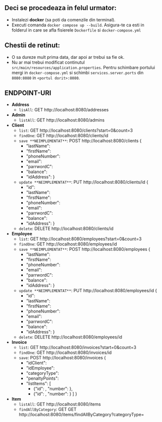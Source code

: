 ## Deci se procedeaza in felul urmator:

- Instalezi **docker** (sa poti da comenzile din terminal).
- Executi comanda `docker compose up --build`. Asigura-te ca esti in folderul in care se afla fisierele `Dockerfile`
  si `docker-compose.yml`

## Chestii de retinut:

- O sa dureze mult prima data, dar apoi ar trebui sa fie ok.
- Nu ar mai trebui modificat continutul `src/main/resources/application.properties`. Pentru schimbare portului mergi
  in `docker-compose.yml` si schimbi `services.server.ports` din `8080:8080` in `<portul dorit>:8080`.

## ENDPOINT-URI

- **Address**
    - `lisAll`: GET http://localhost:8080/addresses
- **Admin**
    - `listAll`: GET http://localhost:8080/admins
- **Client**
    - `list`: GET http://localhost:8080/clients?start=0&count=3
    - `findOne`: GET http://localhost:8080/clients/id
    - `save **NEIMPLEMENTAT**`: POST http://localhost:8080/clients {
        - "lastName":
        - "firstName":
        - "phoneNumber":
        - "email":
        - "parrwordC":
        - "balance":
        - "idAddress": }
    - `update **NEIMPLEMENTAT**`: PUT http://localhost:8080/clients/id {
        - "id":
        - "lastName":
        - "firstName":
        - "phoneNumber":
        - "email":
        - "parrwordC":
        - "balance":
        - "idAddress": }
    - `delete`: DELETE http://localhost:8080/clients/id
- **Employee**
    - `list`: GET http://localhost:8080/employees?start=0&count=3
    - `findOne`: GET http://localhost:8080/employees/id
    - `save **NEIMPLEMENTAT**`: POST http://localhost:8080/employees {
        - "lastName":
        - "firstName":
        - "phoneNumber":
        - "email":
        - "parrwordC":
        - "balance":
        - "idAddress": }
    - `update **NEIMPLEMENTAT**`: PUT http://localhost:8080/employees/id {
        - "id":
        - "lastName":
        - "firstName":
        - "phoneNumber":
        - "email":
        - "parrwordC":
        - "balance":
        - "idAddress": }
    - `delete`: DELETE http://localhost:8080/employees/id
- **Invoice**
    - `list`: GET http://localhost:8080/invoices?start=0&count=3
    - `findOne`: GET http://localhost:8080/invoices/id
    - `save`: POST http://localhost:8080/invoices {
        - "idClient":
        - "idEmployee":
        - "categoryType":
        - "penaltyPoints":
        - "listItems": [
            - {"id": , "number": },
            - {"id": , "number": } ] }
- **Item**
    - `listAll`: GET http://localhost:8080/items
    - `findAllByCategory`: GET GET http://localhost:8080/items/findAllByCategory?categoryType=